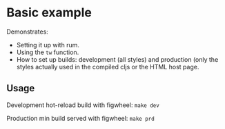 # Basic example

Demonstrates:

- Setting it up with rum.
- Using the `tw` function.
- How to set up builds: development (all styles) and production (only the
  styles actually used in the compiled cljs or the HTML host page.

## Usage

Development hot-reload build with figwheel: `make dev`

Production min build served with figwheel: `make prd`
